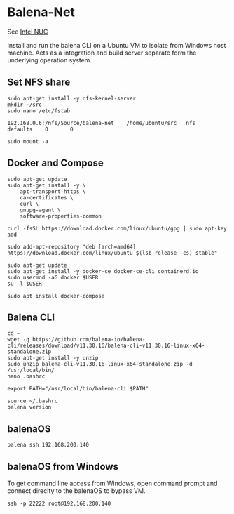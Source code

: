 # Balena-Net

See [Intel NUC](INTEL-NUC.md)

Install and run the balena CLI on a Ubuntu VM to isolate from Windows host machine. Acts as a integration and build server separate form the underlying operation system.

## Set NFS share
```console
sudo apt-get install -y nfs-kernel-server
mkdir ~/src
sudo nano /etc/fstab
```

```text
192.168.0.6:/nfs/Source/balena-net    /home/ubuntu/src   nfs      defaults    0       0
```

```console
sudo mount -a
```

## Docker and Compose
```console
sudo apt-get update
sudo apt-get install -y \
    apt-transport-https \
    ca-certificates \
    curl \
    gnupg-agent \
    software-properties-common

curl -fsSL https://download.docker.com/linux/ubuntu/gpg | sudo apt-key add -

sudo add-apt-repository "deb [arch=amd64] https://download.docker.com/linux/ubuntu $(lsb_release -cs) stable"

sudo apt-get update
sudo apt-get install -y docker-ce docker-ce-cli containerd.io
sudo usermod -aG docker $USER
su -l $USER

sudo apt install docker-compose
```

## Balena CLI

```console
cd ~
wget -q https://github.com/balena-io/balena-cli/releases/download/v11.30.16/balena-cli-v11.30.16-linux-x64-standalone.zip
sudo apt-get install -y unzip
sudo unzip balena-cli-v11.30.16-linux-x64-standalone.zip -d /usr/local/bin/
nano .bashrc
```

```text
export PATH="/usr/local/bin/balena-cli:$PATH"
```

```console
source ~/.bashrc
balena version
```

## balenaOS
```console
balena ssh 192.168.200.140
```

## balenaOS from Windows
To get command line access from Windows, open command prompt and connect direclty to the balenaOS to bypass VM.
```console
ssh -p 22222 root@192.168.200.140
```